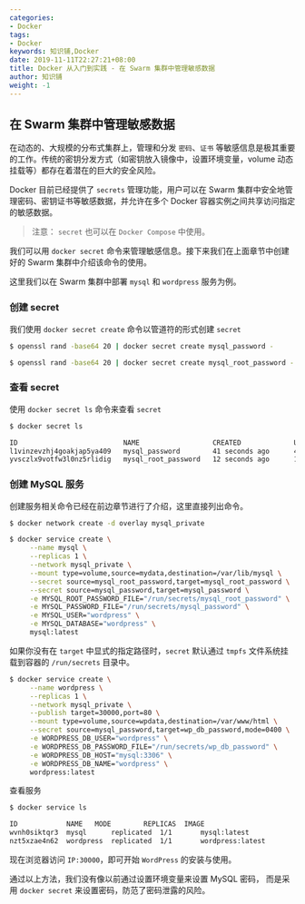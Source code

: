 ```yaml
---
categories:
- Docker
tags:
- Docker  
keywords: 知识铺,Docker
date: 2019-11-11T22:27:21+08:00
title: Docker 从入门到实践 - 在 Swarm 集群中管理敏感数据
author: 知识铺
weight: -1
---
```


## 在 Swarm 集群中管理敏感数据

在动态的、大规模的分布式集群上，管理和分发 `密码`、`证书` 等敏感信息是极其重要的工作。传统的密钥分发方式（如密钥放入镜像中，设置环境变量，volume 动态挂载等）都存在着潜在的巨大的安全风险。

Docker 目前已经提供了 `secrets` 管理功能，用户可以在 Swarm 集群中安全地管理密码、密钥证书等敏感数据，并允许在多个 Docker 容器实例之间共享访问指定的敏感数据。

>注意： `secret` 也可以在 `Docker Compose` 中使用。

我们可以用 `docker secret` 命令来管理敏感信息。接下来我们在上面章节中创建好的 Swarm 集群中介绍该命令的使用。

这里我们以在 Swarm 集群中部署 `mysql` 和 `wordpress` 服务为例。

### 创建 secret

我们使用 `docker secret create` 命令以管道符的形式创建 `secret`

```bash
$ openssl rand -base64 20 | docker secret create mysql_password -

$ openssl rand -base64 20 | docker secret create mysql_root_password -
```

### 查看 secret

使用 `docker secret ls` 命令来查看 `secret`

```bash
$ docker secret ls

ID                          NAME                  CREATED             UPDATED
l1vinzevzhj4goakjap5ya409   mysql_password        41 seconds ago      41 seconds ago
yvsczlx9votfw3l0nz5rlidig   mysql_root_password   12 seconds ago      12 seconds ago
```

### 创建 MySQL 服务

创建服务相关命令已经在前边章节进行了介绍，这里直接列出命令。

```bash
$ docker network create -d overlay mysql_private

$ docker service create \
     --name mysql \
     --replicas 1 \
     --network mysql_private \
     --mount type=volume,source=mydata,destination=/var/lib/mysql \
     --secret source=mysql_root_password,target=mysql_root_password \
     --secret source=mysql_password,target=mysql_password \
     -e MYSQL_ROOT_PASSWORD_FILE="/run/secrets/mysql_root_password" \
     -e MYSQL_PASSWORD_FILE="/run/secrets/mysql_password" \
     -e MYSQL_USER="wordpress" \
     -e MYSQL_DATABASE="wordpress" \
     mysql:latest
```

如果你没有在 `target` 中显式的指定路径时，`secret` 默认通过 `tmpfs` 文件系统挂载到容器的 `/run/secrets` 目录中。

```bash
$ docker service create \
     --name wordpress \
     --replicas 1 \
     --network mysql_private \
     --publish target=30000,port=80 \
     --mount type=volume,source=wpdata,destination=/var/www/html \
     --secret source=mysql_password,target=wp_db_password,mode=0400 \
     -e WORDPRESS_DB_USER="wordpress" \
     -e WORDPRESS_DB_PASSWORD_FILE="/run/secrets/wp_db_password" \
     -e WORDPRESS_DB_HOST="mysql:3306" \
     -e WORDPRESS_DB_NAME="wordpress" \
     wordpress:latest
```

查看服务

```bash
$ docker service ls

ID            NAME   MODE        REPLICAS  IMAGE
wvnh0siktqr3  mysql      replicated  1/1       mysql:latest
nzt5xzae4n62  wordpress  replicated  1/1       wordpress:latest
```

现在浏览器访问 `IP:30000`，即可开始 `WordPress` 的安装与使用。

通过以上方法，我们没有像以前通过设置环境变量来设置 MySQL 密码， 而是采用 `docker secret` 来设置密码，防范了密码泄露的风险。
